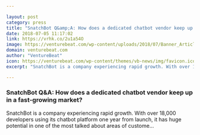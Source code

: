 ```yaml
---

layout: post
category: press
title: "SnatchBot Q&amp;A: How does a dedicated chatbot vendor keep up in a fast-growing market?"
date: 2018-07-05 11:17:02
link: https://vrhk.co/2u1a54O
image: https://venturebeat.com/wp-content/uploads/2018/07/Banner_Article.png?fit=1920%2C1080&strip=all
domain: venturebeat.com
author: "VentureBeat"
icon: https://venturebeat.com/wp-content/themes/vb-news/img/favicon.ico
excerpt: "SnatchBot is a company experiencing rapid growth. With over 18,000 developers using its chatbot platform one year from launch, it has huge potential in one of the most talked about areas of custome…"

---
```


### SnatchBot Q&amp;A: How does a dedicated chatbot vendor keep up in a fast-growing market?

SnatchBot is a company experiencing rapid growth. With over 18,000 developers using its chatbot platform one year from launch, it has huge potential in one of the most talked about areas of custome…